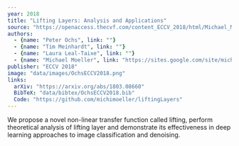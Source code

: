 ```yaml
---
year: 2018
title: "Lifting Layers: Analysis and Applications"
source: "https://openaccess.thecvf.com/content_ECCV_2018/html/Michael_Moeller_Lifting_Layers_Analysis_ECCV_2018_paper.html"
authors:
  - {name: "Peter Ochs", link: ""}
  - {name: "Tim Meinhardt", link: ""}
  - {name: "Laura Leal-Taixe", link: ""}
  - {name: "Michael Moeller", link: "https://sites.google.com/site/michaelmoellermath"}
publisher: "ECCV 2018"
image: "data/images/OchsECCV2018.png"
links:
  arXiv: "https://arxiv.org/abs/1803.08660"
  BibTeX: "data/bibtex/OchsECCV2018.bib"
  Code: "https://github.com/michimoeller/liftingLayers"
---
```

We propose a novel non-linear transfer function called lifting, perform theoretical analysis of lifting layer and demonstrate its effectiveness in deep learning approaches to image classification and denoising.

